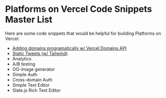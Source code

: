 # Platforms on Vercel Code Snippets Master List

Here are some code snippets that would be helpful for building Platforms on Vercel:

- [Adding domains programatically w/ Vercel Domains API](./domains-api)
- [Static Tweets (w/ Tailwind)](./static-tweets-tailwind)
- Analytics
- A/B testing
- OG-image generator
- Simple Auth
- Cross-domain Auth
- Simple Text Editor
- Slate.js Rich Text Editor
